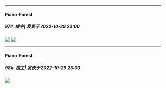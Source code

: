 

*****

####  Piano-Forest  
##### 97#         楼主| 发表于 2022-10-29 23:00

<img src="https://p.sda1.dev/8/988980dcc33b19f7782d412545ccf883/00000012.jpg" referrerpolicy="no-referrer">
<img src="https://p.sda1.dev/8/0f25b8f534b2c26d4712d21df1a9d480/00000013.jpg" referrerpolicy="no-referrer">

*****

####  Piano-Forest  
##### 98#         楼主| 发表于 2022-10-29 23:00

<img src="https://p.sda1.dev/8/f038de5fbe7a8feb796761c7a87c57a9/yande.re 1032800 ishii_madoka kantai_collection seifuku shigure__kancolle_.jpg" referrerpolicy="no-referrer">

